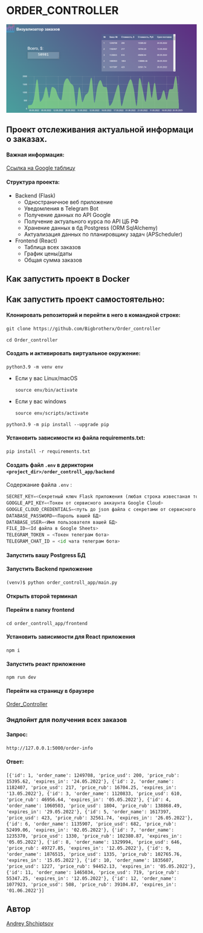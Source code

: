 # ORDER_CONTROLLER

![1680201376975](image/README/1680201376975.png)

## **Проект отслеживания актуальной информаци о заказах.**

#### Важная информация:

[Ссылка на Google таблицу](https://docs.google.com/spreadsheets/d/1v25y2QlP14av9hejgMtp3tH_YpeugR-JeWvnvngVJos/edit?usp=sharinghttps://docs.google.com/spreadsheets/d/1v25y2QlP14av9hejgMtp3tH_YpeugR-JeWvnvngVJos/edit?usp=sharing)

#### Структура проекта:

* Backend (Flask)
  * Одностраничное веб приложение
  * Уведомления в Telegram Bot
  * Получение данных по API Google
  * Получение актуального курса по API ЦБ РФ
  * Хранение данных в бд Postgress (ORM SqlAlchemy)
  * Актуализация данных по планировщику задач (APScheduler)
* Frontend (React)
  * Таблица всех заказов
  * График цены/даты
  * Общая сумма заказов

## Как запустить проект в Docker

## Как запустить проект самостоятельно:

#### Клонировать репозиторий и перейти в него в командной строке:

```
git clone https://github.com/Bigbrotherx/Order_controller
```

```
cd Order_controller
```

#### Cоздать и активировать виртуальное окружение:

```
python3.9 -m venv env
```

* Если у вас Linux/macOS

  ```
  source env/bin/activate
  ```
* Если у вас windows

  ```
  source env/scripts/activate
  ```

```
python3.9 -m pip install --upgrade pip
```

#### Установить зависимости из файла requirements.txt:

```
pip install -r requirements.txt
```

#### Создать файл `.env`  в дериктории `<project_dir>/order_controll_app/backend`

Содержание файла `.env` :

```python
SECRET_KEY=<Секретный ключ Flask приложения (любая строка известаная только вам))>
GOOGLE_API_KEY=<Токен от сервисного аккаунта Google Cloud>
GOOGLE_CLOUD_CREDENTIALS=<путь до json файла с секретами от сервисного аккауунта Google Cloud>
DATABASE_PASSWORD=<Пароль вашей БД>
DATABASE_USER=<Имя пользователя вашей БД>
FILE_ID=<Id файла в Google Sheets>
TELEGRAM_TOKEN = <Токен телеграм бота>
TELEGRAM_CHAT_ID = <id чата телеграм бота>
```

#### Запустить вашу Postgress БД

#### Запустить Backend приложение

```
(venv)$ python order_controll_app/main.py
```

#### Открыть второй терминал

#### Перейти в папку frontend

```
cd order_controll_app/frontend
```

#### Установить зависимости для React приложения

```
npm i
```

#### Запустить реакт приложение

```
npm run dev
```

#### Перейти на страницу в браузере

[Order_Controller](http://127.0.0.1:5000/)

### Эндпойнт для получения всех заказов

#### Запрос:

``http://127.0.0.1:5000/order-info``

#### Ответ:

```
[{'id': 1, 'order_name': 1249708, 'price_usd': 200, 'price_rub': 15395.62, 'expires_in': '24.05.2022'}, {'id': 2, 'order_name': 1182407, 'price_usd': 217, 'price_rub': 16704.25, 'expires_in': '13.05.2022'}, {'id': 3, 'order_name': 1120833, 'price_usd': 610, 'price_rub': 46956.64, 'expires_in': '05.05.2022'}, {'id': 4, 'order_name': 1060503, 'price_usd': 1804, 'price_rub': 138868.49, 'expires_in': '29.05.2022'}, {'id': 5, 'order_name': 1617397, 'price_usd': 423, 'price_rub': 32561.74, 'expires_in': '26.05.2022'}, {'id': 6, 'order_name': 1135907, 'price_usd': 682, 'price_rub': 52499.06, 'expires_in': '02.05.2022'}, {'id': 7, 'order_name': 1235370, 'price_usd': 1330, 'price_rub': 102380.87, 'expires_in': '05.05.2022'}, {'id': 8, 'order_name': 1329994, 'price_usd': 646, 'price_rub': 49727.85, 'expires_in': '12.05.2022'}, {'id': 9, 'order_name': 1876515, 'price_usd': 1335, 'price_rub': 102765.76, 'expires_in': '15.05.2022'}, {'id': 10, 'order_name': 1835607, 'price_usd': 1227, 'price_rub': 94452.13, 'expires_in': '05.05.2022'}, {'id': 11, 'order_name': 1465034, 'price_usd': 719, 'price_rub': 55347.25, 'expires_in': '12.05.2022'}, {'id': 12, 'order_name': 1077923, 'price_usd': 508, 'price_rub': 39104.87, 'expires_in': '01.06.2022'}]
```

## Автор

[Andrey Shchiptsov](https://github.com/Bigbrotherx)
